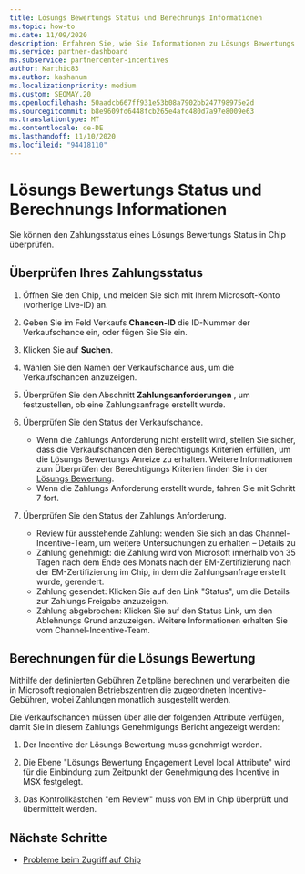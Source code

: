 ```yaml
---
title: Lösungs Bewertungs Status und Berechnungs Informationen
ms.topic: how-to
ms.date: 11/09/2020
description: Erfahren Sie, wie Sie Informationen zu Lösungs Bewertungs Zahlungen finden.
ms.service: partner-dashboard
ms.subservice: partnercenter-incentives
author: Karthic83
ms.author: kashanum
ms.localizationpriority: medium
ms.custom: SEOMAY.20
ms.openlocfilehash: 50aadcb667ff931e53b08a7902bb247798975e2d
ms.sourcegitcommit: b8e9609fd6448fcb265e4afc480d7a97e8009e63
ms.translationtype: MT
ms.contentlocale: de-DE
ms.lasthandoff: 11/10/2020
ms.locfileid: "94418110"
---
```

# <a name="solution-assessment-payment-status-and-calculation-info"></a>Lösungs Bewertungs Status und Berechnungs Informationen

Sie können den Zahlungsstatus eines Lösungs Bewertungs Status in Chip überprüfen. 

## <a name="how-to-review-your-payment-status"></a>Überprüfen Ihres Zahlungsstatus

1. Öffnen Sie den Chip, und melden Sie sich mit Ihrem Microsoft-Konto (vorherige Live-ID) an.
2. Geben Sie im Feld Verkaufs **Chancen-ID** die ID-Nummer der Verkaufschance ein, oder fügen Sie Sie ein.
3. Klicken Sie auf **Suchen**.
4. Wählen Sie den Namen der Verkaufschance aus, um die Verkaufschancen anzuzeigen.
5. Überprüfen Sie den Abschnitt **Zahlungsanforderungen** , um festzustellen, ob eine Zahlungsanfrage erstellt wurde.
6. Überprüfen Sie den Status der Verkaufschance.

    - Wenn die Zahlungs Anforderung nicht erstellt wird, stellen Sie sicher, dass die Verkaufschancen den Berechtigungs Kriterien erfüllen, um die Lösungs Bewertungs Anreize zu erhalten. Weitere Informationen zum Überprüfen der Berechtigungs Kriterien finden Sie in der [Lösungs Bewertung](chip-solution-assessment.md).
    - Wenn die Zahlungs Anforderung erstellt wurde, fahren Sie mit Schritt 7 fort.
7. Überprüfen Sie den Status der Zahlungs Anforderung.

    - Review für ausstehende Zahlung: wenden Sie sich an das Channel-Incentive-Team, um weitere Untersuchungen zu erhalten – Details zu
    - Zahlung genehmigt: die Zahlung wird von Microsoft innerhalb von 35 Tagen nach dem Ende des Monats nach der EM-Zertifizierung nach der EM-Zertifizierung im Chip, in dem die Zahlungsanfrage erstellt wurde, gerendert.
    -  Zahlung gesendet: Klicken Sie auf den Link "Status", um die Details zur Zahlungs Freigabe anzuzeigen.
    - Zahlung abgebrochen: Klicken Sie auf den Status Link, um den Ablehnungs Grund anzuzeigen. Weitere Informationen erhalten Sie vom Channel-Incentive-Team.

## <a name="calculations-for-solutions-assessment"></a>Berechnungen für die Lösungs Bewertung

Mithilfe der definierten Gebühren Zeitpläne berechnen und verarbeiten die in Microsoft regionalen Betriebszentren die zugeordneten Incentive-Gebühren, wobei Zahlungen monatlich ausgestellt werden.

Die Verkaufschancen müssen über alle der folgenden Attribute verfügen, damit Sie in diesem Zahlungs Genehmigungs Bericht angezeigt werden:

1. Der Incentive der Lösungs Bewertung muss genehmigt werden.

1. Die Ebene "Lösungs Bewertung Engagement Level local Attribute" wird für die Einbindung zum Zeitpunkt der Genehmigung des Incentive in MSX festgelegt.
 
1. Das Kontrollkästchen "em Review" muss von EM in Chip überprüft und übermittelt werden.

## <a name="next-steps"></a>Nächste Schritte

- [Probleme beim Zugriff auf Chip](chip-access-trouble.md) 
